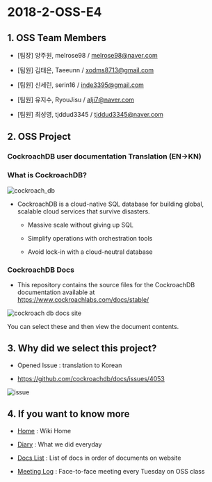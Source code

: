 # 2018-2-OSS-E4

## 1. OSS Team Members

- [팀장]
양주원,  melrose98 / melrose98@naver.com

- [팀원]
김태은, Taeeunn / xodms8713@gmail.com 

- [팀원]
신세린, serin16 / inde3395@gmail.com 

- [팀원]
유지수, RyouJisu / alji7@naver.com  

- [팀원]
최성영, tjddud3345 / tjddud3345@naver.com  


## 2. OSS Project

### CockroachDB user documentation Translation (EN->KN) 

### What is CockroachDB?

 ![cockroach_db](https://user-images.githubusercontent.com/32799078/49074189-86b77480-f277-11e8-93dd-3a92effbe6ad.png)

* CockroachDB is a cloud-native SQL database for building global, scalable cloud services that survive disasters.

  * Massive scale without giving up SQL
  
  * Simplify operations with orchestration tools
  
  * Avoid lock-in with a cloud-neutral database

### CockroachDB Docs

- This repository contains the source files for the CockroachDB documentation available at https://www.cockroachlabs.com/docs/stable/

 ![cockroach db docs site](https://user-images.githubusercontent.com/38908158/49432909-15863d00-f7f4-11e8-9a75-5b5f13d25d6b.PNG)

   You can select these and then view the document contents.


## 3. Why did we select this project? 

- Opened Issue : translation to Korean

- https://github.com/cockroachdb/docs/issues/4053

 ![issue](https://user-images.githubusercontent.com/32799078/49083069-dc4b4b80-f28e-11e8-877d-1c8916a9dfdc.png)


## 4. If you want to know more

- [Home](https://github.com/18-2-SKKU-OSS/2018-2-OSS-E4.wiki.git) : Wiki Home

- [Diary](https://github.com/18-2-SKKU-OSS/2018-2-OSS-E4/wiki/Diary) : What we did everyday

- [Docs List](https://github.com/18-2-SKKU-OSS/2018-2-OSS-E4/wiki/Docs-List) : List of docs in order of documents on website

- [Meeting Log](https://github.com/18-2-SKKU-OSS/2018-2-OSS-E4/wiki/Meeting-Log) : Face-to-face meeting every Tuesday on OSS class

